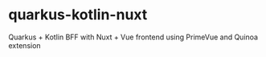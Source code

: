 # quarkus-kotlin-nuxt
Quarkus + Kotlin BFF with Nuxt + Vue frontend using PrimeVue and Quinoa extension
